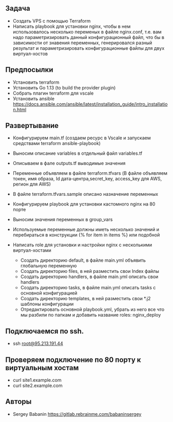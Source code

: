 ## Задача

* Создать VPS с помощью Terraform
* Написать playbook для установки nginx, чтобы в нем использовалось несколько переменых в файле nginx.conf, т.е. вам надо параметризировать данный конфигурационный файл, что бы в зависимости от знавения переменных, генерировался разный результат и параметризировать конфигурационные файлы для двух виртуал-хостов

## Предпосылки

* Установить terraform
* Установить Go 1.13 (to build the provider plugin)
* Собрать плагин terraform для vscale
* Установить ansible https://docs.ansible.com/ansible/latest/installation_guide/intro_installation.html

## Развертывание

* Конфигурируем main.tf (создаем ресурс в Vscale и запускаем средствами terraform  ansible-playbook)
* Выносим описание variables  в отдельный файл variables.tf
* Описываем в фале outputs.tf выводимые значения
* Переменные объявляем в файле terraform.tfvars (В файле объявляем токен, имя образа, Id дата-центра,secret_key, access_key для AWS, регион для AWS)
* В файле terraform.tfvars.sample описано назначение переменных
* Конфигурируем playbook для  установки кастомного  nginx на 80 порте
* Выносим значения переменных в group_vars
* Используемые переменные должны иметь несколько значений и перебираться в конструкции {% for item in items %} или подобной
* Написать role для установки и настройки nginx с несколькими виртуал-хостами


  - Создать директорию default, в файле main.yml объявить глобальную переменную
  - Создать директорию files, в ней разместить свои Index файлы
  - Создать директорию handlers, в файле main.yml описать свои handlers
  - Создать директорию tasks, в файле main.yml описать tasks c основной конфигурацией
  - Создать директорию templates, в ней разместить свои *.j2 шаблоны конфигурации
  - Отредактировать основной playbook.yml, убрать из него все что мы разбили по папкам и добавить название roles: nginx_deploy
 

## Подключаемся по ssh.

* ssh root@95.213.191.44

## Проверяем подключение по 80 порту к виртуальным хостам 

*  curl site1.example.com
*  curl site2.example.com


## Авторы

  - Sergey Babanin https://gitlab.rebrainme.com/babaninsergey

